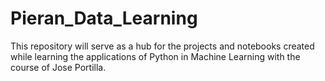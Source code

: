 # Pieran_Data_Learning
This repository will serve as a hub for the projects and notebooks created while learning the applications of Python in Machine Learning with the course of Jose Portilla.
